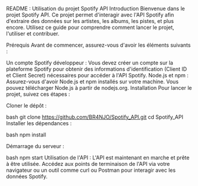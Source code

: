 README : Utilisation du projet Spotify API
Introduction
Bienvenue dans le projet Spotify API. Ce projet permet d'interagir avec l'API Spotify afin d'extraire des données sur les artistes, les albums, les pistes, et plus encore. Utilisez ce guide pour comprendre comment lancer le projet, l'utiliser et contribuer.

Prérequis
Avant de commencer, assurez-vous d'avoir les éléments suivants :

Un compte Spotify développeur : Vous devez créer un compte sur la plateforme Spotify pour obtenir des informations d'identification (Client ID et Client Secret) nécessaires pour accéder à l'API Spotify.
Node.js et npm : Assurez-vous d'avoir Node.js et npm installés sur votre machine. Vous pouvez télécharger Node.js à partir de nodejs.org.
Installation
Pour lancer le projet, suivez ces étapes :

Cloner le dépôt :

bash
git clone https://github.com/BR4NJO/Spotify_API.git
cd Spotify_API
Installer les dépendances :

bash
npm install

Démarrage du serveur :

bash
npm start
Utilisation de l'API : L'API est maintenant en marche et prête à être utilisée. Accédez aux points de terminaison de l'API via votre navigateur ou un outil comme curl ou Postman pour interagir avec les données Spotify.
